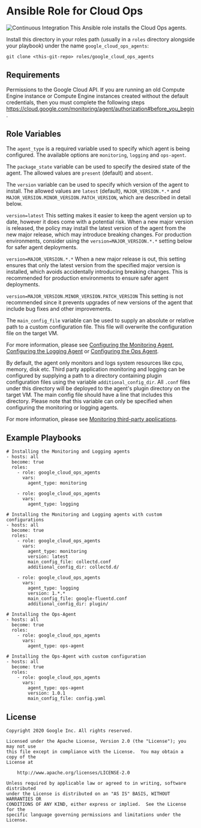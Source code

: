 Ansible Role for Cloud Ops
==========================

![Continuous Integration](https://github.com/GoogleCloudPlatform/google-cloud-ops-agents-ansible/actions/workflows/ci.yml/badge.svg?event=push)
This Ansible role installs the Cloud Ops agents.

Install this directory in your roles path (usually in a `roles` directory
alongside your playbook) under the name `google_cloud_ops_agents`:

``` git clone <this-git-repo> roles/google_cloud_ops_agents ```

Requirements
------------

Permissions to the Google Cloud API. If you are running an old Compute Engine
instance or Compute Engine instances created without the default credentials,
then you must complete the following steps
https://cloud.google.com/monitoring/agent/authorization#before_you_begin.

Role Variables
--------------

The `agent_type` is a required variable used to specify which agent is being
configured. The available options are `monitoring`, `logging` and `ops-agent`.

The `package_state` variable can be used to specify the desired state of the
agent. The allowed values are `present` (default) and `absent`.

The `version` variable can be used to specify which version of the agent to
install. The allowed values are `latest` (default), `MAJOR_VERSION.*.*` and
`MAJOR_VERSION.MINOR_VERSION.PATCH_VERSION`, which are described in detail
below.

`version=latest` This setting makes it easier to keep the agent version up to
date, however it does come with a potential risk. When a new major version is
released, the policy may install the latest version of the agent from the new
major release, which may introduce breaking changes. For production
environments, consider using the `version=MAJOR_VERSION.*.*` setting below for
safer agent deployments.

`version=MAJOR_VERSION.*.*` When a new major release is out, this setting
ensures that only the latest version from the specified major version is
installed, which avoids accidentally introducing breaking changes. This is
recommended for production environments to ensure safer agent deployments.

`version=MAJOR_VERSION.MINOR_VERSION.PATCH_VERSION` This setting is not
recommended since it prevents upgrades of new versions of the agent that include
bug fixes and other improvements.

The `main_config_file` variable can be used to supply an absolute or relative
path to a custom configuration file. This file will overwrite the configuration
file on the target VM.

For more information, please see [Configuring the Monitoring
Agent](https://cloud.google.com/monitoring/agent/configuration), [Configuring
the Logging
Agent](https://cloud.google.com/logging/docs/agent/configuration)
or [Configuring the Ops
Agent](https://cloud.google.com/stackdriver/docs/solutions/ops-agent/configuration).

By default, the agent only monitors and logs system resources like cpu, memory,
disk etc. Third party application monitoring and logging can be configured by
supplying a path to a directory containing plugin configuration files using the
variable `additional_config_dir`. All `.conf` files under this directory will be
deployed to the agent's plugin directory on the target VM. The main config file
should have a line that includes this directory. Please note that this variable
can only be specified when configuring the monitoring or logging agents.

For more information, please see [Monitoring third-party
applications](https://cloud.google.com/monitoring/agent/plugins).

Example Playbooks
----------------

```
# Installing the Monitoring and Logging agents
- hosts: all
  become: true
  roles:
    - role: google_cloud_ops_agents
      vars:
        agent_type: monitoring

    - role: google_cloud_ops_agents
      vars:
        agent_type: logging
```
```
# Installing the Monitoring and Logging agents with custom configurations
- hosts: all
  become: true
  roles:
    - role: google_cloud_ops_agents
      vars:
        agent_type: monitoring
        version: latest
        main_config_file: collectd.conf
        additional_config_dir: collectd.d/

    - role: google_cloud_ops_agents
      vars:
        agent_type: logging
        version: 1.*.*
        main_config_file: google-fluentd.conf
        additional_config_dir: plugin/
```
```
# Installing the Ops-Agent
- hosts: all
  become: true
  roles:
    - role: google_cloud_ops_agents
      vars:
        agent_type: ops-agent
```
```
# Installing the Ops-Agent with custom configuration
- hosts: all
  become: true
  roles:
    - role: google_cloud_ops_agents
      vars:
        agent_type: ops-agent
        version: 1.0.1
        main_config_file: config.yaml
```

License
-------

```
Copyright 2020 Google Inc. All rights reserved.

Licensed under the Apache License, Version 2.0 (the "License"); you may not use
this file except in compliance with the License.  You may obtain a copy of the
License at

    http://www.apache.org/licenses/LICENSE-2.0

Unless required by applicable law or agreed to in writing, software distributed
under the License is distributed on an "AS IS" BASIS, WITHOUT WARRANTIES OR
CONDITIONS OF ANY KIND, either express or implied.  See the License for the
specific language governing permissions and limitations under the License.
```
